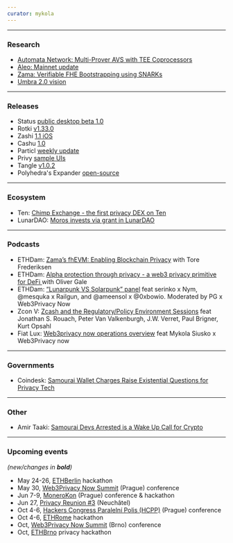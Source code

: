```yaml
---
curator: mykola
---
```


<!--
### Research

### Ecosystem

### Grants

### Releases

### Podcasts

### Governments

### Other
-->

---

### Research
* [Automata Network: Multi-Prover AVS with TEE Coprocessors](https://blog.ata.network/tee-coprocessor-automata-multi-prover-avs-on-eigenlayer-f0f0b8264abc)
* [Aleo: Mainnet update](https://aleo.org/post/road-to-mainnet-updates/)
* [Zama: Verifiable FHE Bootstrapping using SNARKs](https://www.zama.ai/post/verifiable-fhe-bootstrapping-using-snarks)
* [Umbra 2.0 vision](https://twitter.com/UmbraCash/status/1787520552921595932)

---

### Releases
* Status [public desktop beta 1.0](https://status.app/blog/status-desktop-public-beta-1)
* Rotki [v1.33.0](https://twitter.com/LefterisJP/status/1788537369039134865)
* Zashi [1.1 iOS](https://twitter.com/ElectricCoinCo/status/1788615127148724714)
* Cashu [1.0](https://twitter.com/callebtc/status/1788943711625232646)
* Particl [weekly update](https://particl.news/particl-development-progress-report-10-05-2024/)
* Privy [sample UIs](https://twitter.com/privy_io/status/1789033417625268397)
* Tangle [v1.0.2](https://github.com/webb-tools/tangle/releases/tag/v1.0.2)
* Polyhedra's Expander [open-source](https://github.com/PolyhedraZK/Expander) 
  
---

### Ecosystem

- Ten: [Chimp Exchange - the first privacy DEX on Ten](https://twitter.com/tenprotocol/status/1787204225761792452)
- LunarDAO: [Moros invests via grant in LunarDAO](https://twitter.com/lunarpunksquad/status/1787482940533768433)

---

### Podcasts

- ETHDam: [Zama’s fhEVM: Enabling Blockchain Privacy](https://www.youtube.com/watch?v=7dpBMj9uQog&) with Tore Frederiksen
- ETHDam: [Alpha protection through privacy - a web3 privacy primitive for DeFi ](https://www.youtube.com/watch?v=5b91kAQF3aA) with Oliver Gale
- ETHDam: [“Lunarpunk VS Solarpunk” panel](youtu.be/5C5r-8KR564) feat serinko x Nym, @mesquka x Railgun, and @ameensol x @0xbowio. Moderated by PG x Web3Privacy Now
- Zcon V: [Zcash and the Regulatory/Policy Environment Sessions](https://www.youtube.com/watch?v=pfd6yi54kqU) feat Jonathan S. Rouach, Peter Van Valkenburgh, J.W. Verret, Paul Brigner, Kurt Opsahl
- Fiat Lux: [Web3privacy now operations overview](https://youtu.be/HipTMiRzW6o) feat Mykola Siusko x Web3Privacy now  


---

### Governments

- Coindesk: [Samourai Wallet Charges Raise Existential Questions for Privacy Tech](https://www.coindesk.com/consensus-magazine/2024/04/25/samourai-wallet-charges-raise-existential-questions-for-privacy-tech/)

---

### Other
- Amir Taaki: [Samourai Devs Arrested is a Wake Up Call for Crypto](https://dark.fi/insights/samourai-devs-arrested-is-a-wake-up-call.html)


---

### Upcoming events
*(new/changes in **bold**)*

* May 24-26, [ETHBerlin](https://ethberlin.org/) hackathon
* May 30, [Web3Privacy Now Summit](https://web3privacy.info/events/) (Prague) conference
* Jun 7-9, [MoneroKon](https://monerokon.org/) (Prague) conference & hackathon
* Jun 27, [Privacy Reunion #3](https://lu.ma/privacyreunion3) (Neuchâtel)
* Oct 4-6, [Hackers Congress Paralelní Polis (HCPP)](https://hcpp.cz/) (Prague) conference
* Oct 4-6, [ETHRome](https://ethrome.org/) hackathon
* Oct, [Web3Privacy Now Summit](https://web3privacy.info/events/) (Brno) conference
* Oct, [ETHBrno](https://ethbrno.cz/) privacy hackathon
